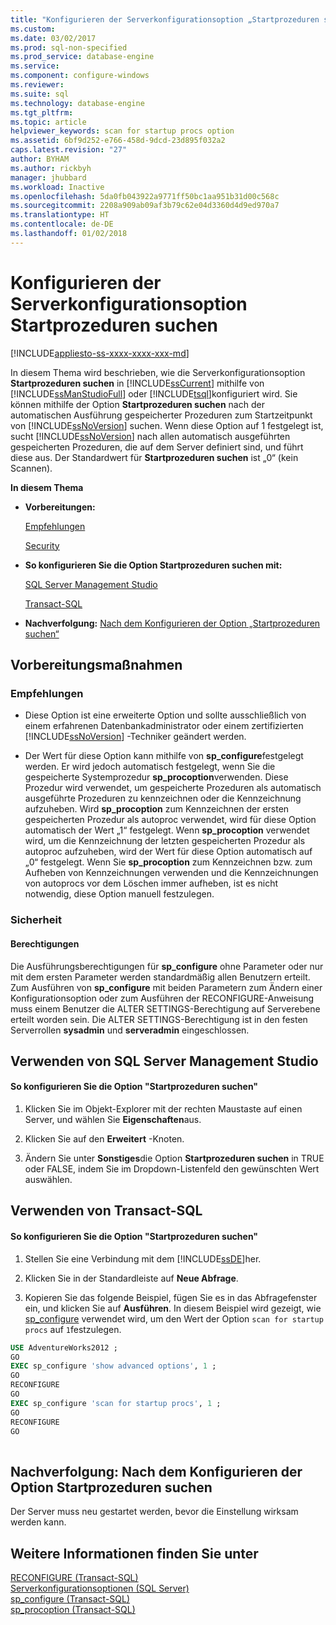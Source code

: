 ```yaml
---
title: "Konfigurieren der Serverkonfigurationsoption „Startprozeduren suchen“ | Microsoft-Dokumentation"
ms.custom: 
ms.date: 03/02/2017
ms.prod: sql-non-specified
ms.prod_service: database-engine
ms.service: 
ms.component: configure-windows
ms.reviewer: 
ms.suite: sql
ms.technology: database-engine
ms.tgt_pltfrm: 
ms.topic: article
helpviewer_keywords: scan for startup procs option
ms.assetid: 6bf9d252-e766-458d-9dcd-23d895f032a2
caps.latest.revision: "27"
author: BYHAM
ms.author: rickbyh
manager: jhubbard
ms.workload: Inactive
ms.openlocfilehash: 5da0fb043922a9771ff50bc1aa951b31d00c568c
ms.sourcegitcommit: 2208a909ab09af3b79c62e04d3360d4d9ed970a7
ms.translationtype: HT
ms.contentlocale: de-DE
ms.lasthandoff: 01/02/2018
---
```

# <a name="configure-the-scan-for-startup-procs-server-configuration-option"></a>Konfigurieren der Serverkonfigurationsoption Startprozeduren suchen
[!INCLUDE[appliesto-ss-xxxx-xxxx-xxx-md](../../includes/appliesto-ss-xxxx-xxxx-xxx-md.md)]

  In diesem Thema wird beschrieben, wie die Serverkonfigurationsoption **Startprozeduren suchen** in [!INCLUDE[ssCurrent](../../includes/sscurrent-md.md)] mithilfe von [!INCLUDE[ssManStudioFull](../../includes/ssmanstudiofull-md.md)] oder [!INCLUDE[tsql](../../includes/tsql-md.md)]konfiguriert wird. Sie können mithilfe der Option **Startprozeduren suchen** nach der automatischen Ausführung gespeicherter Prozeduren zum Startzeitpunkt von [!INCLUDE[ssNoVersion](../../includes/ssnoversion-md.md)] suchen. Wenn diese Option auf 1 festgelegt ist, sucht [!INCLUDE[ssNoVersion](../../includes/ssnoversion-md.md)] nach allen automatisch ausgeführten gespeicherten Prozeduren, die auf dem Server definiert sind, und führt diese aus. Der Standardwert für **Startprozeduren suchen** ist „0“ (kein Scannen).  
  
 **In diesem Thema**  
  
-   **Vorbereitungen:**  
  
     [Empfehlungen](#Recommendations)  
  
     [Security](#Security)  
  
-   **So konfigurieren Sie die Option Startprozeduren suchen mit:**  
  
     [SQL Server Management Studio](#SSMSProcedure)  
  
     [Transact-SQL](#TsqlProcedure)  
  
-   **Nachverfolgung:**  [Nach dem Konfigurieren der Option „Startprozeduren suchen“](#FollowUp)  
  
##  <a name="BeforeYouBegin"></a> Vorbereitungsmaßnahmen  
  
###  <a name="Recommendations"></a> Empfehlungen  
  
-   Diese Option ist eine erweiterte Option und sollte ausschließlich von einem erfahrenen Datenbankadministrator oder einem zertifizierten [!INCLUDE[ssNoVersion](../../includes/ssnoversion-md.md)] -Techniker geändert werden.  
  
-   Der Wert für diese Option kann mithilfe von **sp_configure**festgelegt werden. Er wird jedoch automatisch festgelegt, wenn Sie die gespeicherte Systemprozedur **sp_procoption**verwenden. Diese Prozedur wird verwendet, um gespeicherte Prozeduren als automatisch ausgeführte Prozeduren zu kennzeichnen oder die Kennzeichnung aufzuheben. Wird **sp_procoption** zum Kennzeichnen der ersten gespeicherten Prozedur als autoproc verwendet, wird für diese Option automatisch der Wert „1“ festgelegt. Wenn **sp_procoption** verwendet wird, um die Kennzeichnung der letzten gespeicherten Prozedur als autoproc aufzuheben, wird der Wert für diese Option automatisch auf „0“ festgelegt. Wenn Sie **sp_procoption** zum Kennzeichnen bzw. zum Aufheben von Kennzeichnungen verwenden und die Kennzeichnungen von autoprocs vor dem Löschen immer aufheben, ist es nicht notwendig, diese Option manuell festzulegen.  
  
###  <a name="Security"></a> Sicherheit  
  
####  <a name="Permissions"></a> Berechtigungen  
 Die Ausführungsberechtigungen für **sp_configure** ohne Parameter oder nur mit dem ersten Parameter werden standardmäßig allen Benutzern erteilt. Zum Ausführen von **sp_configure** mit beiden Parametern zum Ändern einer Konfigurationsoption oder zum Ausführen der RECONFIGURE-Anweisung muss einem Benutzer die ALTER SETTINGS-Berechtigung auf Serverebene erteilt worden sein. Die ALTER SETTINGS-Berechtigung ist in den festen Serverrollen **sysadmin** und **serveradmin** eingeschlossen.  
  
##  <a name="SSMSProcedure"></a> Verwenden von SQL Server Management Studio  
  
#### <a name="to-configure-the-scan-for-startup-procs-option"></a>So konfigurieren Sie die Option "Startprozeduren suchen"  
  
1.  Klicken Sie im Objekt-Explorer mit der rechten Maustaste auf einen Server, und wählen Sie **Eigenschaften**aus.  
  
2.  Klicken Sie auf den **Erweitert** -Knoten.  
  
3.  Ändern Sie unter **Sonstiges**die Option **Startprozeduren suchen** in TRUE oder FALSE, indem Sie im Dropdown-Listenfeld den gewünschten Wert auswählen.  
  
##  <a name="TsqlProcedure"></a> Verwenden von Transact-SQL  
  
#### <a name="to-configure-the-scan-for-startup-procs-option"></a>So konfigurieren Sie die Option "Startprozeduren suchen"  
  
1.  Stellen Sie eine Verbindung mit dem [!INCLUDE[ssDE](../../includes/ssde-md.md)]her.  
  
2.  Klicken Sie in der Standardleiste auf **Neue Abfrage**.  
  
3.  Kopieren Sie das folgende Beispiel, fügen Sie es in das Abfragefenster ein, und klicken Sie auf **Ausführen**. In diesem Beispiel wird gezeigt, wie [sp_configure](../../relational-databases/system-stored-procedures/sp-configure-transact-sql.md) verwendet wird, um den Wert der Option `scan for startup procs` auf `1`festzulegen.  
  
```sql  
USE AdventureWorks2012 ;  
GO  
EXEC sp_configure 'show advanced options', 1 ;  
GO  
RECONFIGURE  
GO  
EXEC sp_configure 'scan for startup procs', 1 ;  
GO  
RECONFIGURE  
GO  
  
```  
  
##  <a name="FollowUp"></a> Nachverfolgung: Nach dem Konfigurieren der Option Startprozeduren suchen  
 Der Server muss neu gestartet werden, bevor die Einstellung wirksam werden kann.  
  
## <a name="see-also"></a>Weitere Informationen finden Sie unter  
 [RECONFIGURE &#40;Transact-SQL&#41;](../../t-sql/language-elements/reconfigure-transact-sql.md)   
 [Serverkonfigurationsoptionen &#40;SQL Server&#41;](../../database-engine/configure-windows/server-configuration-options-sql-server.md)   
 [sp_configure &#40;Transact-SQL&#41;](../../relational-databases/system-stored-procedures/sp-configure-transact-sql.md)   
 [sp_procoption (Transact-SQL)](../../relational-databases/system-stored-procedures/sp-procoption-transact-sql.md)  
  
  
